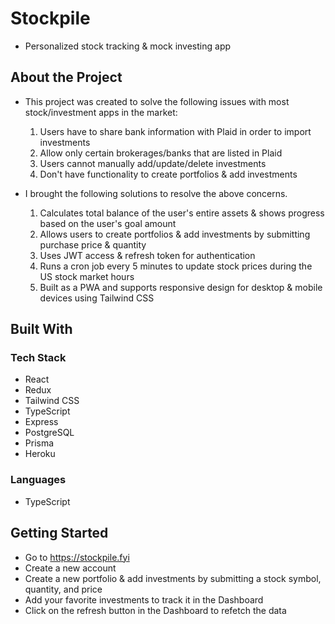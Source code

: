 # Stockpile
- Personalized stock tracking & mock investing app
## About the Project
- This project was created to solve the following issues with most stock/investment apps in the market:
	1. Users have to share bank information with Plaid in order to import investments
  2. Allow only certain brokerages/banks that are listed in Plaid
  3. Users cannot manually add/update/delete investments
  4. Don't have functionality to create portfolios & add investments

- I brought the following solutions to resolve the above concerns.
	1. Calculates total balance of the user's entire assets & shows progress based on the user's goal amount
  2. Allows users to create portfolios & add investments by submitting purchase price & quantity 
	3. Uses JWT access & refresh token for authentication
  4. Runs a cron job every 5 minutes to update stock prices during the US stock market hours
  5. Built as a PWA and supports responsive design for desktop & mobile devices using Tailwind CSS

## Built With
### Tech Stack
- React
- Redux
- Tailwind CSS
- TypeScript
- Express
- PostgreSQL
- Prisma
- Heroku

### Languages
-	TypeScript
### 

## Getting Started
- Go to https://stockpile.fyi
- Create a new account
- Create a new portfolio & add investments by submitting a stock symbol, quantity, and price
- Add your favorite investments to track it in the Dashboard
- Click on the refresh button in the Dashboard to refetch the data

